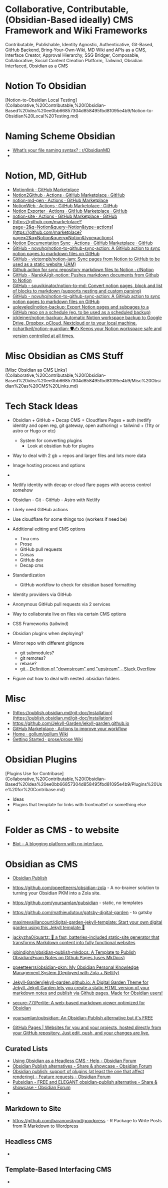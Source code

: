 # Collaborative, Contributable, (Obsidian-Based ideally) CMS Framework and Wiki Frameworks

Contributable, Publishable, Identity Agnostic, Authenticative, Git-Based, GitHub Backend, Bring-Your-Own-Wiki, MD Wiki and APIs as a CMS, Interface Creator, Approval Hierarchy, SSG Bridger, Composable, Collaborative, Social Content Creation Platform, Tailwind, Obsidian Interfaced, Obsidian as a CMS

# Notion To Obsidian

[Notion-to-Obsidian Local Testing](Collaborative,%20Contributable,%20(Obsidian-Based%20idea%20ee0bb66857304d858495fbd81095e4b9/Notion-to-Obsidian%20Local%20Testing.md)

# Naming Scheme Obsidian

- [What’s your file naming syntax? : r/ObsidianMD](https://www.reddit.com/r/ObsidianMD/comments/u1e0o3/whats_your_file_naming_syntax/)
- 

# Notion, MD, GitHub

- [Motionlink · GitHub Marketplace](https://github.com/marketplace/motionlink)
- [Notion2Github · Actions · GitHub Marketplace · GitHub](https://github.com/marketplace/actions/notion2github)
- [notion-md-gen · Actions · GitHub Marketplace](https://github.com/marketplace/actions/notion-md-gen)
- [NotionWeb · Actions · GitHub Marketplace · GitHub](https://github.com/marketplace/actions/notionweb)
- [Notion Exporter · Actions · GitHub Marketplace · GitHub](https://github.com/marketplace/actions/notion-exporter)
- [notion-site · Actions · GitHub Marketplace · GitHub](https://github.com/marketplace/actions/notion-site)
- [https://github.com/marketplace?page=2&q=Notion&query=Notion&type=actions](https://github.com/marketplace?page=2&q=Notion&query=Notion&type=actions)
- [Notion Documentation Sync · Actions · GitHub Marketplace · GitHub](https://github.com/marketplace/actions/notion-documentation-sync)
- [GitHub - novuhq/notion-to-github-sync-action: A GitHub action to sync notion pages to markdown files on GitHub](https://github.com/novuhq/notion-to-github-sync-action)
- [GitHub - victornpb/notion-jam: Sync pages from Notion to GitHub to be used as a static website (JAM)](https://github.com/victornpb/notion-jam)
- [Github action for sync repository markdown files to Notion : r/Notion](https://www.reddit.com/r/Notion/comments/1726gro/github_action_for_sync_repository_markdown_files/)
- [GitHub - NarekA/git-notion: Pushes markdown documents from Github to Notion](https://github.com/NarekA/git-notion)
- [GitHub - souvikinator/notion-to-md: Convert notion pages, block and list of blocks to markdown (supports nesting and custom parsing)](https://github.com/souvikinator/notion-to-md)
- [GitHub - novuhq/notion-to-github-sync-action: A GitHub action to sync notion pages to markdown files on GitHub](https://github.com/novuhq/notion-to-github-sync-action)
- [upleveled/notion-backup: Export Notion pages and subpages to a GitHub repo on a schedule (eg. to be used as a scheduled backup)](https://github.com/upleveled/notion-backup)
- [jckleiner/notion-backup: Automatic Notion workspace backup to Google Drive, Dropbox, pCloud, Nextcloud or to your local machine.](https://github.com/jckleiner/notion-backup)
- [richartkeil/notion-guardian: 🛡✍️ Keeps your Notion workspace safe and version controlled at all times.](https://github.com/richartkeil/notion-guardian)

# Misc Obsidian as CMS Stuff

[Misc Obsidian as CMS Links](Collaborative,%20Contributable,%20(Obsidian-Based%20idea%20ee0bb66857304d858495fbd81095e4b9/Misc%20Obsidian%20as%20CMS%20Links.md)

# Tech Stack Ideas

- Obsidian + GitHub + Decap CMS + Cloudflare Pages + auth (netlify identity and open reg, git gateway, open authoring) + tailwind + (11ty or astro or Hugo or etc)
    - System for converting plugins
        - Look at obsidian hub for plugins

- Way to deal with 2 gb + repos and larger files and lots more data
- Image hosting process and options
- 

- Netlify identity with decap or cloud flare pages with access control somehow
- Obsidian - Git - GitHub - Astro with Netlify
- Likely need GitHub actions
- Use cloudflare for some things too (workers if need be)
- Additional editing and CMS options
    - Tina cms
    - Prose
    - GitHub pull requests
    - Coisas
    - GitHub dev
    - Decap cms
- Standardization
    - GitHub workflow to check for obsidian based formatting
- Identity providers via GitHub
- Anonymous GitHub pull requests via 2 services
- Way to collaborate live on files via certain CMS options
- CSS Frameworks (tailwind)
- Obsidian plugins when deploying?
- Mirror repo with different gitignore
    - git submodules?
    - git remotes?
    - rebase?
    - [git - Definition of "downstream" and "upstream" - Stack Overflow](https://stackoverflow.com/questions/2739376/definition-of-downstream-and-upstream)
- Figure out how to deal with nested .obsidian folders

# Misc

- [https://publish.obsidian.md/git-doc/Installation](https://publish.obsidian.md/git-doc/Installation)
- https://github.com/Jekyll-Garden/jekyll-garden.github.io
- [GitHub Marketplace · Actions to improve your workflow](https://github.com/marketplace?type=actions&query=jekyll+)
- [Home · gollum/gollum Wiki](https://github.com/gollum/gollum/wiki)
- [Getting Started · prose/prose Wiki](https://github.com/prose/prose/wiki/Getting-Started)

# Obsidian Plugins

[Plugins Use for Contribase](Collaborative,%20Contributable,%20(Obsidian-Based%20idea%20ee0bb66857304d858495fbd81095e4b9/Plugins%20Use%20for%20Contribase.md)

- Ideas
- Plugins that template for links with frontmattef or something else
- 

# Folder as CMS - to website

- [Blot – A blogging platform with no interface.](https://blot.im/)

# Obsidian as CMS

- [Obsidian Publish](https://obsidian.md/publish)

- https://github.com/ppeetteerrs/obsidian-zola - A no-brainer solution to turning your Obsidian PKM into a Zola site.
- https://github.com/yoursamlan/pubsidian - static, no templates
- https://github.com/mathieudutour/gatsby-digital-garden - to gatsby
- [maximevaillancourt/digital-garden-jekyll-template: Start your own digital garden using this Jekyll template 🌱](https://github.com/maximevaillancourt/digital-garden-jekyll-template)
- [jackyzha0/quartz: 🌱 a fast, batteries-included static-site generator that transforms Markdown content into fully functional websites](https://github.com/jackyzha0/quartz)
- [jobindjohn/obsidian-publish-mkdocs: A Template to Publish Obsidian/Foam Notes on Github Pages (uses MkDocs)](https://github.com/jobindjohn/obsidian-publish-mkdocs)
- [ppeetteerrs/obsidian-pkm: My Obsidian Personal Knowledge Management System (Deployed with Zola + Netlify)](https://github.com/ppeetteerrs/obsidian-pkm)
- [Jekyll-Garden/jekyll-garden.github.io: A Digital Garden Theme for Jekyll. Jekyll Garden lets you create a static HTML version of your markdown notes and publish via Github pages. Made for Obsidian users!](https://github.com/Jekyll-Garden/jekyll-garden.github.io)
- [secure-77/Perlite: A web-based markdown viewer optimized for Obsidian](https://github.com/secure-77/Perlite)
- [yoursamlan/pubsidian: An Obsidian-Publish alternative but it's FREE](https://github.com/yoursamlan/pubsidian)

- [GitHub Pages | Websites for you and your projects, hosted directly from your GitHub repository. Just edit, push, and your changes are live.](https://pages.github.com/)

## Curated Lists

- [Using Obsidian as a Headless CMS - Help - Obsidian Forum](https://forum.obsidian.md/t/using-obsidian-as-a-headless-cms/67117)
- [Obsidian Publish alternatives - Share & showcase - Obsidian Forum](https://forum.obsidian.md/t/obsidian-publish-alternatives/22886)
- [Obsidian publish: support of plugins (at least the one that affect rendering) - Feature requests - Obsidian Forum](https://forum.obsidian.md/t/obsidian-publish-support-of-plugins-at-least-the-one-that-affect-rendering/23019/12)
- [Pubsidian - FREE and ELEGANT obsidian-publish alternative - Share & showcase - Obsidian Forum](https://forum.obsidian.md/t/pubsidian-free-and-elegant-obsidian-publish-alternative/21825)
- 

## Markdown to Site

- https://github.com/baranovskypd/goodpress - R Package to Write Posts from R Markdown to Wordpress

## Headless CMS

- 

## Template-Based Interfacing CMS

-